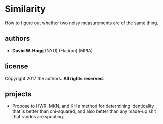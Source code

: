 # Similarity
How to figure out whether two noisy measurements are of the same thing.

## authors
- **David W. Hogg** (NYU) (Flatiron) (MPIA)

## license
Copyright 2017 the authors. **All rights reserved**.

## projects
- Propose to HWR, MKN, and KH a method for determining identicality that is better than chi-squared, and also better than any made-up shit that randos are spouting.
